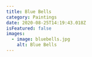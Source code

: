 ```yaml
---
title: Blue Bells
category: Paintings
date: 2020-08-25T14:19:43.018Z
isFeatured: false
images:
  - image: bluebells.jpg
    alt: Blue Bells
---
```

